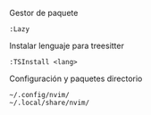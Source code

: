 Gestor de paquete

```
:Lazy
```

Instalar lenguaje para treesitter
```
:TSInstall <lang>
```

Configuración y paquetes directorio

```
~/.config/nvim/
~/.local/share/nvim/
```
